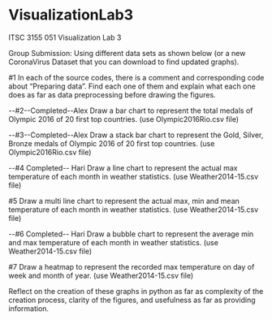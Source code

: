 # VisualizationLab3
ITSC 3155 051 Visualization Lab 3

Group Submission:
Using different data sets as shown below (or a new CoronaVirus Dataset that you can download to find updated graphs).

  #1 In each of the source codes, there is a comment and corresponding code about “Preparing data”. Find each one of them and explain what each one does as far as data preprocessing before drawing the figures.

  --#2--Completed--Alex Draw a bar chart to represent the total medals of Olympic 2016 of 20 first top countries. (use Olympic2016Rio.csv file)

  --#3--Completed--Alex Draw a stack bar chart to represent the Gold, Silver, Bronze medals of Olympic 2016 of 20 first top countries. (use Olympic2016Rio.csv file)

  --#4 Completed-- Hari Draw a line chart to represent the actual max temperature of each month in weather statistics. (use Weather2014-15.csv file)

  #5 Draw a multi line chart to represent the actual max, min and mean temperature of each month in weather statistics. (use Weather2014-15.csv file) 

  --#6 Completed-- Hari Draw a bubble chart to represent the average min and max temperature of each month in weather statistics. (use Weather2014-15.csv file)

  #7 Draw a heatmap to represent the recorded max temperature on day of week and month of year. (use Weather2014-15.csv file)

Reflect on the creation of these graphs in python as far as complexity of the creation process, clarity of the figures, and usefulness as far as providing information.
